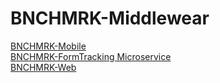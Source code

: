 # BNCHMRK-Middlewear
[BNCHMRK-Mobile](https://github.com/mot667/BNCHMRK-Mobile)\
[BNCHMRK-FormTracking Microservice](https://github.com/mot667/BNCHMRK-FormTracking)\
[BNCHMRK-Web](https://github.com/mot667/BNCHMRK-Web)
